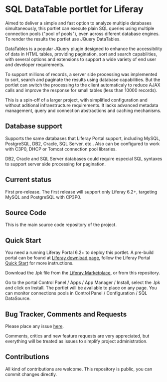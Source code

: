 # SQL DataTable portlet for Liferay
Aimed to deliver a simple and fast option to analyze multiple databases simultaneously, this portlet can execute plain SQL queries using multiple connection pools ("pool of pools"), even across diferent database engines. To render the results the portlet use JQuery DataTables.

DataTables is a popular JQuery plugin designed to enhance the accessibility of data in HTML tables, providing pagination, sort and search capabilities, with several options and extensions to support a wide variety of end user and developer requirements.

To support millions of records, a server side processing was implemented to sort, search and paginate the results using database capabilities. But the portlet can switch the processing to the client automaticaly to reduce AJAX calls and improve the response for small tables (less than 10000 records).

This is a spin-off of a larger project, with simplified configuration and without aditional infraestructure requirements. It lacks advanced metadata management, query and connection abstractions and caching mechanisms.

## Database support
Supports the same databases that Liferay Portal support, including MySQL, PostgreSQL, DB2, Oracle, SQL Server, etc.. Also can be configured to work with C3P0, DHCP or Tomcat connection pool libraries.

DB2, Oracle and SQL Server databases could require especial SQL syntaxes to support server side processing for pagination.

## Current status
First pre-release. The first release will support only Liferay 6.2+, targeting MySQL and PostgreSQL with CP3P0.

## Source Code
This is the main source code repository of the project.

## Quick Start
You need a running Liferay Portal 6.2+ to deploy this portlet. A pre-build portal can be found at [Liferay download page](http://liferay.com/downloads), follow the Liferay Portal [Quick Start](http://liferay.com/quick-start) for more instructions.

Download the .lpk file from the [Liferay Marketplace](http://www.liferay.com/marketplace), or from this repository.

Go to the portal Control Panel / Apps / App Manager / Install, select the .lpk and click on Install. The portlet will be available to place on any page. You can monitor connections pools in Control Panel / Configuration / SQL DataSource.

## Bug Tracker, Comments and Requests
Please place any issue [here](https://github.com/flarroca/sqldatatable-portlet/issues/new).

Comments, critics and new feature requests are very appreciated, but everything will be treated as issues to simplify project administration.

## Contributions
All kind of contributions are welcome. This repository is public, you can commit changes directly.
